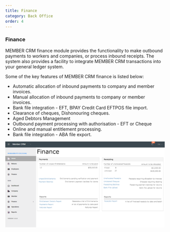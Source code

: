```yaml
---
title: Finance
category: Back Office
order: 4
---
```


### Finance

MEMBER CRM finance module provides the functionality to make outbound payments to workers and companies, or process inbound receipts. The system also provides a facility to integrate MEMBER CRM transactions into your general ledger system.

Some of the key features of MEMBER CRM finance is listed below:

 - Automatic allocation of inbound payments to company and member invoices. 
 - Manual allocation of inbound payments to company or member invoices.
 - Bank file integration - EFT, BPAY Credit Card EFTPOS file import.
 - Clearance of cheques, Dishonouring cheques.
 - Aged Debtors Management
 - Outbound payment processing with authorisation - EFT or Cheque
 - Online and manual entitlement processing. 
 - Bank file integration - ABA file export.

![Finance](https://github.com/zacbaron/member_overview/raw/master/images/Back_Office/finance.png "Finance")
